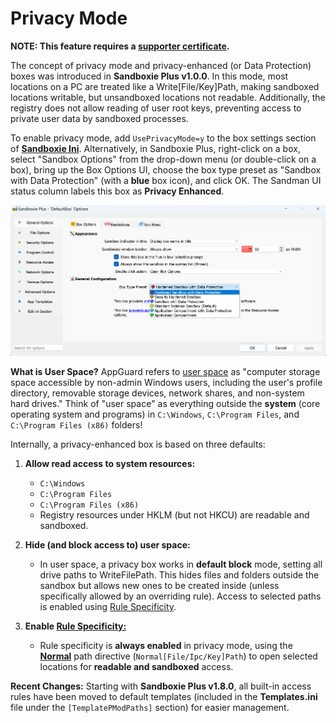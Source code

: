 # Privacy Mode

**NOTE: This feature requires a [supporter certificate](https://sandboxie-plus.com/supporter-certificate/).**

The concept of privacy mode and privacy-enhanced (or Data Protection) boxes was introduced in **Sandboxie Plus v1.0.0**. In this mode, most locations on a PC are treated like a Write[File/Key]Path, making sandboxed locations writable, but unsandboxed locations not readable. Additionally, the registry does not allow reading of user root keys, preventing access to private user data by sandboxed processes.

To enable privacy mode, add `UsePrivacyMode=y` to the box settings section of **[Sandboxie Ini](../Content/SandboxieIni.md)**. Alternatively, in Sandboxie Plus, right-click on a box, select "Sandbox Options" from the drop-down menu (or double-click on a box), bring up the Box Options UI, choose the box type preset as "Sandbox with Data Protection" (with a **blue** box icon), and click OK. The Sandman UI status column labels this box as **Privacy Enhanced**.

![Privacy Enhanced Box](../Media/Box_PrivacyMode.png)

**What is User Space?** AppGuard refers to [user space](https://malwaretips.com/threads/run-by-smartscreen-utility.65145/post-561364) as "computer storage space accessible by non-admin Windows users, including the user's profile directory, removable storage devices, network shares, and non-system hard drives." Think of "user space" as everything outside the **system** (core operating system and programs) in `C:\Windows`, `C:\Program Files`, and `C:\Program Files (x86)` folders!

Internally, a privacy-enhanced box is based on three defaults:
1. **Allow read access to system resources:**
   - `C:\Windows`
   - `C:\Program Files`
   - `C:\Program Files (x86)`
   - Registry resources under HKLM (but not HKCU) are readable and sandboxed.

2. **Hide (and block access to) user space:**
   - In user space, a privacy box works in **default block** mode, setting all drive paths to WriteFilePath. This hides files and folders outside the sandbox but allows new ones to be created inside (unless specifically allowed by an overriding rule). Access to selected paths is enabled using [Rule Specificity](../PlusContent/RuleSpecificity.md).

3. **Enable [Rule Specificity:](../PlusContent/RuleSpecificity.md)**
   - Rule specificity is **always enabled** in privacy mode, using the **[Normal](../Content/NormalFilePath.md)** path directive (`Normal[File/Ipc/Key]Path`) to open selected locations for **readable and sandboxed** access.

**Recent Changes:** Starting with **Sandboxie Plus v1.8.0**, all built-in access rules have been moved to default templates (included in the **Templates.ini** file under the `[TemplatePModPaths]` section) for easier management.
